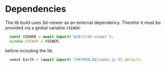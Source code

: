 # Dependencies

The lib build uses 3d-viewer as an external dependency.
Therefor it must be provided via a global variable `VIEWER`:

```js
  const VIEWER = await import('@s0rt/3d-viewer');
  window.VIEWER = VIEWER;
```

before including the lib:

```js
  const Earth = (await import('/PATHTOLIB/index.js')).default;
```

